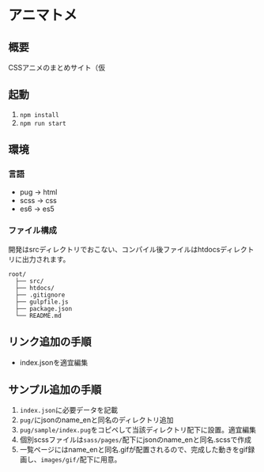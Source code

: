 # アニマトメ

## 概要
CSSアニメのまとめサイト（仮

## 起動
1. `npm install`
2. `npm run start`

## 環境
### 言語
- pug → html
- scss → css
- es6 → es5

### ファイル構成
開発はsrcディレクトリでおこない、コンパイル後ファイルはhtdocsディレクトリに出力されます。
```
root/
  ├── src/
  ├── htdocs/
  ├── .gitignore
  ├── gulpfile.js
  ├── package.json
  └── README.md
```

## リンク追加の手順
* index.jsonを適宜編集

## サンプル追加の手順
1. `index.json`に必要データを記載
2. `pug/`にjsonのname_enと同名のディレクトリ追加
3. `pug/sample/index.pug`をコピペして当該ディレクトリ配下に設置。適宜編集
4. 個別scssファイルは`sass/pages/`配下にjsonのname_enと同名.scssで作成
5. 一覧ページにはname_enと同名.gifが配置されるので、完成した動きをgif録画し、`images/gif/`配下に用意。
